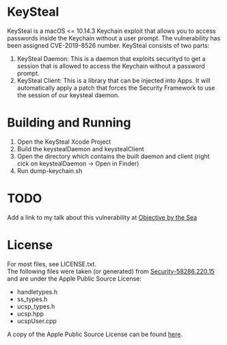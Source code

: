 # KeySteal
KeySteal is a macOS <= 10.14.3 Keychain exploit that allows you to access passwords inside the Keychain without a user prompt. The vulnerability has been assigned CVE-2019-8526 number.
KeySteal consists of two parts:
1. KeySteal Daemon: This is a daemon that exploits securityd to get a session that is allowed to access the Keychain without a password prompt.
2. KeySteal Client: This is a library that can be injected into Apps. It will automatically apply a patch that forces the Security Framework to use the session of our keysteal daemon.

# Building and Running
1. Open the KeySteal Xcode Project
2. Build the keystealDaemon and keystealClient
3. Open the directory which contains the built daemon and client (right cick on keystealDaemon -> Open in Finder)
4. Run dump-keychain.sh

# TODO
Add a link to my talk about this vulnerability at [Objective by the Sea](https://objectivebythesea.com/v2/)

# License
For most files, see LICENSE.txt.  
The following files were taken (or generated) from [Security-58286.220.15](https://opensource.apple.com/source/Security/Security-58286.220.15/) and are under the Apple Public Source License:
* handletypes.h
* ss_types.h
* ucsp_types.h
* ucsp.hpp
* ucspUser.cpp

A copy of the Apple Public Source License can be found [here](http://www.opensource.apple.com/apsl/).
